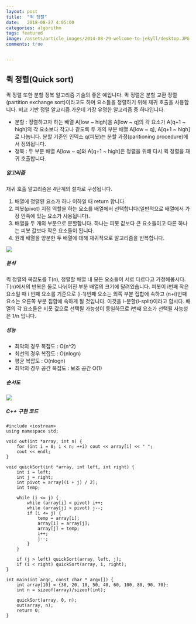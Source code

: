 ```yaml
---
layout: post
title:  "퀵 정렬"
date:   2018-08-27 4:05:00
categories: algorithm
tags: featured
image: /assets/article_images/2014-08-29-welcome-to-jekyll/desktop.JPG
comments: true


---
```




## 퀵 정렬(Quick sort)

퀵 정렬 또한 분할 정복 알고리즘 기술의 좋은 예입니다. 퀵 정렬은 분할 교환 정렬(partition exchange sort)이라고도 하며 요소들을 정렬하기 위해 재귀 호출을 사용합니다. 비교 기반 정렬 알고리즘 가운데 가장 유명한 알고리즘 중 하나입니다.

* 분할 : 정렬하고자 하는 배열 A[low ~ high]을 A[low ~ q]의 각 요소가 A[q+1 ~  high]의 각 요소보다 작고나 같도록 두 개의 부분 배열 A[low ~ q], A[q+1 ~  high]로 나눕니다. 분할 기준인 인덱스 q(피봇)는 분할 과정(paritioning procedure)에서 정의됩니다. 
* 정복 : 두 부분 배열 A[low ~ q]와 A[q+1 ~  high]은 정렬을 위해 다시 퀵 정렬을 재귀 호출합니다.



##### 알고리즘

재귀 호출 알고리즘은 4단계의 절차로 구성됩니다.

1. 배열에 정렬된 요소가 하나 이하일 때 return 합니다.
2. 피봇(pivot) 지점 역할을 하는 요소를 배열에서 선택합니다(일반적으로 배열에서 가장 안쪽에 있는 요소가 사용됩니다).
3. 배열을 두 개의 부분으로 분할합니다. 하나는 피봇 값보다 큰 요소들이고 다른 하나는 피봇 값보다 작은 요소들이 됩니다.
4. 원래 배열을 양분한 두 배열에 대해 재귀적으로 알고리즘을 반복합니다.



![](https://user-images.githubusercontent.com/20294786/44643559-e5b4e580-aa0b-11e8-8285-f41ffec785a0.jpeg)



##### 분석

퀵 정렬의 복잡도를 T(n), 정렬할 배열 내 모든 요소들이 서로 다르다고 가정해봅시다. T(n)에서의 반복은 둘로 나뉘어진 부분 배열의 크기에 달려있습니다. 피봇이 i번째 작은 요소일 때 i 번째 요소를 기준으로 (i-1)번째 요소는 외쪽 부분 집합에 속하고 (n+i)번째 요소는 오른쪽 부분 집합에 속하게 될 것입니다. 이것을 i-분할(i-split)이라고 합시다. 배열의 각 요소들은 비폿 값으로 선택될 가능성이 동일하므로 i번째 요소가 선택될 사능성은 1/n 입니다.



##### 성능

- 최악의 경우 복잡도 : O(n^2)
- 최선의 경우 복잡도 : O(nlogn)
- 평균 복잡도 : O(nlogn)
- 최악의 경우  공간 복잡도 : 보조 공간 O(1)



##### 순서도

![](https://user-images.githubusercontent.com/20294786/44640058-53f0ac80-a9fa-11e8-8518-8005c932d0d2.jpeg)



##### C++ 구현 코드

```
#include <iostream>
using namespace std;

void out(int *array, int n) {
    for (int i = 0; i < n; ++i) cout << array[i] << " ";
    cout << endl;
}

void quickSort(int *array, int left, int right) {
    int i = left;
    int j = right;
    int pivot = array[(i + j) / 2];
    int temp;
    
    while (i <= j) {
        while (array[i] < pivot) i++;
        while (array[j] > pivot) j--;
        if (i <= j) {
            temp = array[i];
            array[i] = array[j];
            array[j] = temp;
            i++;
            j--;
        }
    }
    
    if (j > left) quickSort(array, left, j);
    if (i < right) quickSort(array, i, right);
}

int main(int argc, const char * argv[]) {
    int array[10] = {30, 20, 10, 50, 40, 60, 100, 80, 90, 70};
    int n = sizeof(array)/sizeof(int);
    
    quickSort(array, 0, n);
    out(array, n);
    return 0;
}
```